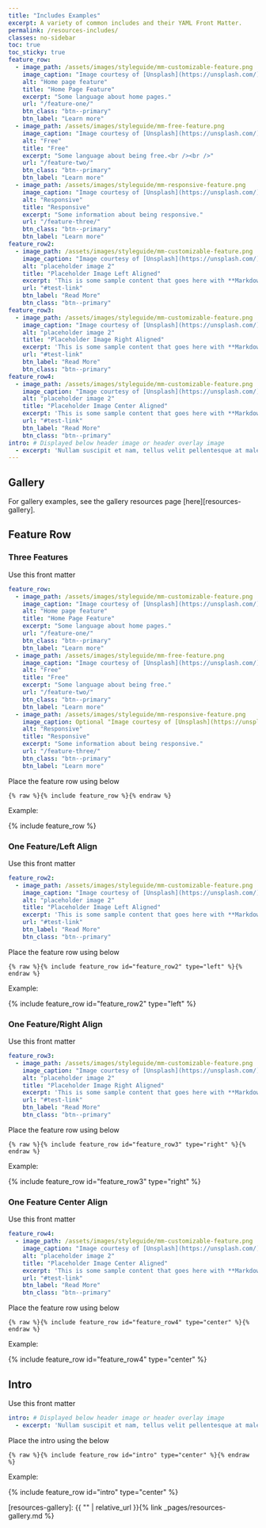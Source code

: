 ```yaml
---
title: "Includes Examples"
excerpt: A variety of common includes and their YAML Front Matter.
permalink: /resources-includes/
classes: no-sidebar
toc: true
toc_sticky: true
feature_row:
  - image_path: /assets/images/styleguide/mm-customizable-feature.png
    image_caption: "Image courtesy of [Unsplash](https://unsplash.com/)"
    alt: "Home page feature"
    title: "Home Page Feature"
    excerpt: "Some language about home pages."
    url: "/feature-one/"
    btn_class: "btn--primary"
    btn_label: "Learn more"
  - image_path: /assets/images/styleguide/mm-free-feature.png
    image_caption: "Image courtesy of [Unsplash](https://unsplash.com/)"
    alt: "Free"
    title: "Free"
    excerpt: "Some language about being free.<br /><br />"
    url: "/feature-two/"
    btn_class: "btn--primary"
    btn_label: "Learn more"
  - image_path: /assets/images/styleguide/mm-responsive-feature.png
    image_caption: "Image courtesy of [Unsplash](https://unsplash.com/)"
    alt: "Responsive"
    title: "Responsive"
    excerpt: "Some information about being responsive."
    url: "/feature-three/"
    btn_class: "btn--primary"
    btn_label: "Learn more"
feature_row2:
  - image_path: /assets/images/styleguide/mm-customizable-feature.png
    image_caption: "Image courtesy of [Unsplash](https://unsplash.com/)"
    alt: "placeholder image 2"
    title: "Placeholder Image Left Aligned"
    excerpt: 'This is some sample content that goes here with **Markdown** formatting. Left aligned with `type="left"`'
    url: "#test-link"
    btn_label: "Read More"
    btn_class: "btn--primary"
feature_row3:
  - image_path: /assets/images/styleguide/mm-customizable-feature.png
    image_caption: "Image courtesy of [Unsplash](https://unsplash.com/)"
    alt: "placeholder image 2"
    title: "Placeholder Image Right Aligned"
    excerpt: 'This is some sample content that goes here with **Markdown** formatting. Right aligned with `type="right"`'
    url: "#test-link"
    btn_label: "Read More"
    btn_class: "btn--primary"
feature_row4:
  - image_path: /assets/images/styleguide/mm-customizable-feature.png
    image_caption: "Image courtesy of [Unsplash](https://unsplash.com/)"
    alt: "placeholder image 2"
    title: "Placeholder Image Center Aligned"
    excerpt: 'This is some sample content that goes here with **Markdown** formatting. Centered with `type="center"`'
    url: "#test-link"
    btn_label: "Read More"
    btn_class: "btn--primary"
intro: # Displayed below header image or header overlay image
  - excerpt: 'Nullam suscipit et nam, tellus velit pellentesque at malesuada, enim eaque. Quis nulla, netus tempor in diam gravida tincidunt, *proin faucibus* voluptate felis id sollicitudin. Centered with `type="center"`'
---
```


## Gallery
For gallery examples, see the gallery resources page [here][resources-gallery].

## Feature Row

### Three Features

Use this front matter

```yaml
feature_row:
  - image_path: /assets/images/styleguide/mm-customizable-feature.png
    image_caption: "Image courtesy of [Unsplash](https://unsplash.com/)"
    alt: "Home page feature"
    title: "Home Page Feature"
    excerpt: "Some language about home pages."
    url: "/feature-one/"
    btn_class: "btn--primary"
    btn_label: "Learn more"
  - image_path: /assets/images/styleguide/mm-free-feature.png
    image_caption: "Image courtesy of [Unsplash](https://unsplash.com/)"
    alt: "Free"
    title: "Free"
    excerpt: "Some language about being free."
    url: "/feature-two/"
    btn_class: "btn--primary"
    btn_label: "Learn more"
  - image_path: /assets/images/styleguide/mm-responsive-feature.png
    image_caption: Optional "Image courtesy of [Unsplash](https://unsplash.com/)"
    alt: "Responsive"
    title: "Responsive"
    excerpt: "Some information about being responsive."
    url: "/feature-three/"
    btn_class: "btn--primary"
    btn_label: "Learn more"
```

Place the feature row using below

```liquid
{% raw %}{% include feature_row %}{% endraw %}
```

Example:

{% include feature_row %}

### One Feature/Left Align

Use this front matter

```yaml
feature_row2:
  - image_path: /assets/images/styleguide/mm-customizable-feature.png
    image_caption: "Image courtesy of [Unsplash](https://unsplash.com/)"
    alt: "placeholder image 2"
    title: "Placeholder Image Left Aligned"
    excerpt: 'This is some sample content that goes here with **Markdown** formatting. Left aligned with `type="left"`'
    url: "#test-link"
    btn_label: "Read More"
    btn_class: "btn--primary"
```

Place the feature row using below

```liquid
{% raw %}{% include feature_row id="feature_row2" type="left" %}{% endraw %}
```

Example:

{% include feature_row id="feature_row2" type="left" %}

### One Feature/Right Align

Use this front matter

```yaml
feature_row3:
  - image_path: /assets/images/styleguide/mm-customizable-feature.png
    image_caption: "Image courtesy of [Unsplash](https://unsplash.com/)"
    alt: "placeholder image 2"
    title: "Placeholder Image Right Aligned"
    excerpt: 'This is some sample content that goes here with **Markdown** formatting. Right aligned with `type="right"`'
    url: "#test-link"
    btn_label: "Read More"
    btn_class: "btn--primary"
```

Place the feature row using below

```liquid
{% raw %}{% include feature_row id="feature_row3" type="right" %}{% endraw %}
```

Example:

{% include feature_row id="feature_row3" type="right" %}

### One Feature Center Align

Use this front matter

```yaml
feature_row4:
  - image_path: /assets/images/styleguide/mm-customizable-feature.png
    image_caption: "Image courtesy of [Unsplash](https://unsplash.com/)"
    alt: "placeholder image 2"
    title: "Placeholder Image Center Aligned"
    excerpt: 'This is some sample content that goes here with **Markdown** formatting. Centered with `type="center"`'
    url: "#test-link"
    btn_label: "Read More"
    btn_class: "btn--primary"
```

Place the feature row using below

```liquid
{% raw %}{% include feature_row id="feature_row4" type="center" %}{% endraw %}
```

Example:

{% include feature_row id="feature_row4" type="center" %}


## Intro

Use this front matter

```yaml
intro: # Displayed below header image or header overlay image
  - excerpt: 'Nullam suscipit et nam, tellus velit pellentesque at malesuada, enim eaque. Quis nulla, netus tempor in diam gravida tincidunt, *proin faucibus* voluptate felis id sollicitudin. Centered with `type="center"`'
```
Place the intro using the below

```liquid
{% raw %}{% include feature_row id="intro" type="center" %}{% endraw %}
```

Example:

{% include feature_row id="intro" type="center" %}

[resources-gallery]: {{ "" | relative_url }}{% link _pages/resources-gallery.md %}